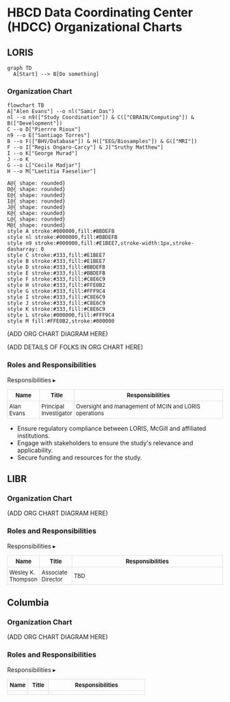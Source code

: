# HBCD Data Coordinating Center (HDCC) Organizational Charts

## LORIS
```mermaid
graph TD
  A[Start] --> B[Do something]
```

### Organization Chart

```mermaid
flowchart TB
A["Alen Evans"] --o nl("Samir Das")
nl --o n9(["Study Coordination"]) & C(["CBRAIN/Computing"]) & B(["Development"])
C --o D["Pierrre Rioux"]
n9 --o E["Santiago Torres"]
B --o F(["BHV/Database"]) & H(["EEG/Biosamples"]) & G(["MRI"])
F --o I["Regis Ongaro-Carcy"] & J["Sruthy Matthew"]
I --o K["George Murad"]
J --o K
G --o L["Cecile Madjar"]
H --o M["Laetitia Faeselier"]

A@{ shape: rounded}
D@{ shape: rounded}
E@{ shape: rounded}
I@{ shape: rounded}
J@{ shape: rounded}
K@{ shape: rounded}
L@{ shape: rounded}
M@{ shape: rounded}
style A stroke:#000000,fill:#BBDEFB
style nl stroke:#000000,fill:#BBDEFB
style n9 stroke:#000000,fill:#E1BEE7,stroke-width:1px,stroke-dasharray: 0
style C stroke:#333,fill:#E1BEE7
style B stroke:#333,fill:#E1BEE7
style D stroke:#333,fill:#BBDEFB
style E stroke:#333,fill:#BBDEFB
style F stroke:#333,fill:#C8E6C9
style H stroke:#333,fill:#FFE0B2
style G stroke:#333,fill:#FFF9C4
style I stroke:#333,fill:#C8E6C9
style J stroke:#333,fill:#C8E6C9
style K stroke:#333,fill:#C8E6C9
style L stroke:#000000,fill:#FFF9C4
style M fill:#FFE0B2,stroke:#000000
```

(ADD ORG CHART DIAGRAM HERE)

(ADD DETAILS OF FOLKS IN ORG CHART HERE)

### Roles and Responsibilities

<div id="table-banner" class="table-banner" onclick="toggleCollapse(this)">
  <span class="table-text">Responsibilities</span>
  <span class="arrow">▸</span>
</div>
<div class="table-open-collapsible-content">
<table style="width: 100%; border-collapse: collapse; table-layout: fixed; font-size: 13px;">
    <thead>
      <tr>
        <th style="width: 15%; border: 1px solid #ddd; padding: 5px; text-align: center;">Name</th>
        <th style="width: 15%; border: 1px solid #ddd; padding: 5px; text-align: center;">Title</th>
        <th style="width: 70%; border: 1px solid #ddd; padding: 5px; text-align: center;">Responsibilities</th>
    </thead>
    <tbody>
    <tr>
        <td style="border: 1px solid #ddd; padding: 4px; word-wrap: break-word; white-space: normal;">Alan Evans</td>
        <td style="border: 1px solid #ddd; padding: 4px; word-wrap: break-word; white-space: normal;">Principal Investigator</td>
        <td style="border: 1px solid #ddd; padding: 4px; word-wrap: break-word; white-space: normal;">Oversight and management of MCIN and LORIS operations</td>
    </tr>
</tbody>
</table>
</div>

- Ensure regulatory compliance between LORIS, McGill and affiliated institutions.
- Engage with stakeholders to ensure the study's relevance and applicability.
- Secure funding and resources for the study.


## LIBR
### Organization Chart
(ADD ORG CHART DIAGRAM HERE)

### Roles and Responsibilities

<div id="table-banner" class="table-banner" onclick="toggleCollapse(this)">
  <span class="table-text">Responsibilities</span>
  <span class="arrow">▸</span>
</div>
<div class="table-open-collapsible-content">
<table style="width: 100%; border-collapse: collapse; table-layout: fixed; font-size: 13px;">
    <thead>
      <tr>
        <th style="width: 15%; border: 1px solid #ddd; padding: 5px; text-align: center;">Name</th>
        <th style="width: 15%; border: 1px solid #ddd; padding: 5px; text-align: center;">Title</th>
        <th style="width: 70%; border: 1px solid #ddd; padding: 5px; text-align: center;">Responsibilities</th>
    </thead>
    <tbody>
    <tr>
        <td style="border: 1px solid #ddd; padding: 4px; word-wrap: break-word; white-space: normal;">Wesley K. Thompson</td>
        <td style="border: 1px solid #ddd; padding: 4px; word-wrap: break-word; white-space: normal;">Associate Director</td>
        <td style="border: 1px solid #ddd; padding: 4px; word-wrap: break-word; white-space: normal;">TBD</td>
    </tr>
</tbody>
</table>
</div>

## Columbia
### Organization Chart
(ADD ORG CHART DIAGRAM HERE)

### Roles and Responsibilities

<div id="table-banner" class="table-banner" onclick="toggleCollapse(this)">
  <span class="table-text">Responsibilities</span>
  <span class="arrow">▸</span>
</div>
<div class="table-open-collapsible-content">
<table style="width: 100%; border-collapse: collapse; table-layout: fixed; font-size: 13px;">
    <thead>
      <tr>
        <th style="width: 15%; border: 1px solid #ddd; padding: 5px; text-align: center;">Name</th>
        <th style="width: 15%; border: 1px solid #ddd; padding: 5px; text-align: center;">Title</th>
        <th style="width: 70%; border: 1px solid #ddd; padding: 5px; text-align: center;">Responsibilities</th>
    </thead>
    <tbody>
    <tr>
        <td style="border: 1px solid #ddd; padding: 4px; word-wrap: break-word; white-space: normal;"></td>
        <td style="border: 1px solid #ddd; padding: 4px; word-wrap: break-word; white-space: normal;"></td>
        <td style="border: 1px solid #ddd; padding: 4px; word-wrap: break-word; white-space: normal;"></td>
    </tr>
</tbody>
</table>
</div>